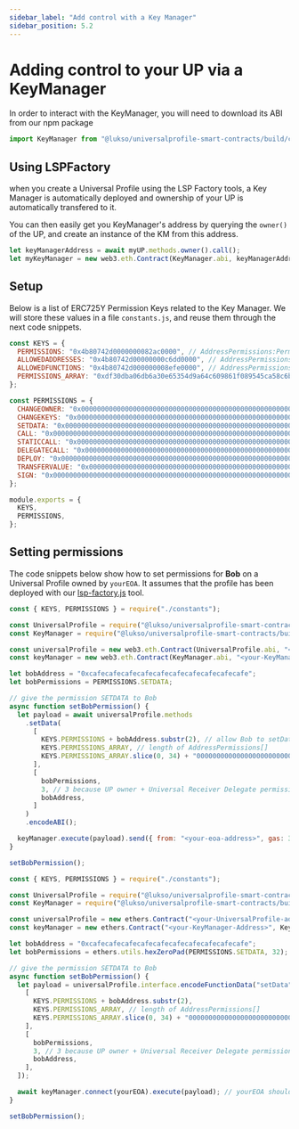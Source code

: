 ```yaml
---
sidebar_label: "Add control with a Key Manager"
sidebar_position: 5.2
---
```


# Adding control to your UP via a KeyManager

In order to interact with the KeyManager, you will need to download its ABI from our npm package

```javascript
import KeyManager from "@lukso/universalprofile-smart-contracts/build/contracts/KeyManager/KeyManager.json";
```

## Using LSPFactory

when you create a Universal Profile using the LSP Factory tools, a Key Manager is automatically deployed and ownership of your UP is automatically transfered to it.

You can then easily get you KeyManager's address by querying the `owner()` of the UP, and create an instance of the KM from this address.

```javascript
let keyManagerAddress = await myUP.methods.owner().call();
let myKeyManager = new web3.eth.Contract(KeyManager.abi, keyManagerAddress);
```

## Setup

Below is a list of ERC725Y Permission Keys related to the Key Manager.
We will store these values in a file `constants.js`, and reuse them through the next code snippets.

```javascript title="constants.js"
const KEYS = {
  PERMISSIONS: "0x4b80742d0000000082ac0000", // AddressPermissions:Permissions:<address> --> bytes32
  ALLOWEDADDRESSES: "0x4b80742d00000000c6dd0000", // AddressPermissions:AllowedAddresses:<address> --> address[]
  ALLOWEDFUNCTIONS: "0x4b80742d000000008efe0000", // AddressPermissions:AllowedFunctions:<address> --> bytes4[]
  PERMISSIONS_ARRAY: "0xdf30dba06db6a30e65354d9a64c609861f089545ca58c6b4dbe31a5f338cb0e3", // keccak256('AddressPermissions[]')
};

const PERMISSIONS = {
  CHANGEOWNER: "0x0000000000000000000000000000000000000000000000000000000000000001", // .... 0000 0000 0001
  CHANGEKEYS: "0x0000000000000000000000000000000000000000000000000000000000000002", // .... .... .... 0010
  SETDATA: "0x0000000000000000000000000000000000000000000000000000000000000004", // .... .... .... 0100
  CALL: "0x0000000000000000000000000000000000000000000000000000000000000008", // .... .... .... 1000
  STATICCALL: "0x0000000000000000000000000000000000000000000000000000000000000010", // .... .... 0001 ....
  DELEGATECALL: "0x0000000000000000000000000000000000000000000000000000000000000020", // .... .... 0010 ....
  DEPLOY: "0x0000000000000000000000000000000000000000000000000000000000000040", // .... .... 0100 ....
  TRANSFERVALUE: "0x0000000000000000000000000000000000000000000000000000000000000080", // .... .... 1000 ....
  SIGN: "0x0000000000000000000000000000000000000000000000000000000000000100", // .... 0001 .... ....
};

module.exports = {
  KEYS,
  PERMISSIONS,
};
```

## Setting permissions

The code snippets below show how to set permissions for **Bob** on a Universal Profile owned by `yourEOA`.
It assumes that the profile has been deployed with our [lsp-factory.js](https://docs.lukso.tech/tools/lsp-factoryjs/getting-started) tool.

<Tabs>
  <TabItem value="web3js" label="web3.js" default>

```javascript
const { KEYS, PERMISSIONS } = require("./constants");

const UniversalProfile = require("@lukso/universalprofile-smart-contracts/build/artifacts/UniversalProfile.json");
const KeyManager = require("@lukso/universalprofile-smart-contracts/build/artifacts/KeyManager.json");

const universalProfile = new web3.eth.Contract(UniversalProfile.abi, "<your-UniversalProfile-address>");
const keyManager = new web3.eth.Contract(KeyManager.abi, "<your-KeyManager-Address>");

let bobAddress = "0xcafecafecafecafecafecafecafecafecafecafe";
let bobPermissions = PERMISSIONS.SETDATA;

// give the permission SETDATA to Bob
async function setBobPermission() {
  let payload = await universalProfile.methods
    .setData(
      [
        KEYS.PERMISSIONS + bobAddress.substr(2), // allow Bob to setData on your UP
        KEYS.PERMISSIONS_ARRAY, // length of AddressPermissions[]
        KEYS.PERMISSIONS_ARRAY.slice(0, 34) + "00000000000000000000000000000001", // add Bob's address into the list of permissions
      ],
      [
        bobPermissions,
        3, // 3 because UP owner + Universal Receiver Delegate permission have already been set by lsp-factory
        bobAddress,
      ]
    )
    .encodeABI();

  keyManager.execute(payload).send({ from: "<your-eoa-address>", gas: 300_000 });
}

setBobPermission();
```

  </TabItem>
  <TabItem value="etherjs" label="ether.js">

```javascript
const { KEYS, PERMISSIONS } = require("./constants");

const UniversalProfile = require("@lukso/universalprofile-smart-contracts/build/artifacts/UniversalProfile.json");
const KeyManager = require("@lukso/universalprofile-smart-contracts/build/artifacts/KeyManager.json");

const universalProfile = new ethers.Contract("<your-UniversalProfile-address>", UniversalProfile.abi);
const keyManager = new ethers.Contract("<your-KeyManager-Address>", KeyManager.abi);

let bobAddress = "0xcafecafecafecafecafecafecafecafecafecafe";
let bobPermissions = ethers.utils.hexZeroPad(PERMISSIONS.SETDATA, 32);

// give the permission SETDATA to Bob
async function setBobPermission() {
  let payload = universalProfile.interface.encodeFunctionData("setData", [
    [
      KEYS.PERMISSIONS + bobAddress.substr(2),
      KEYS.PERMISSIONS_ARRAY, // length of AddressPermissions[]
      KEYS.PERMISSIONS_ARRAY.slice(0, 34) + "00000000000000000000000000000001", // add Bob's address into the list of
    ],
    [
      bobPermissions,
      3, // 3 because UP owner + Universal Receiver Delegate permission have already been set by lsp-factory
      bobAddress,
    ],
  ]);

  await keyManager.connect(yourEOA).execute(payload); // yourEOA should be of type Signer
}

setBobPermission();
```

  </TabItem>
</Tabs>
